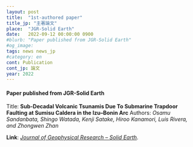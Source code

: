 ```yaml
---
layout: post
title:  "1st-authored paper"
title_jp: "主著論文"
place:  "JGR-Solid Earth"
date:   2022-09-12 00:00:00 0900
#blurb: "Paper published from JGR-Solid Earth"
#og_image:
tags: news news_jp
#category: en
cont: Publication
cont_jp: 論文
year: 2022
---
```


#### **Paper published from JGR-Solid Earth**

Title: **Sub-Decadal Volcanic Tsunamis Due To Submarine Trapdoor Faulting at Sumisu Caldera in the Izu–Bonin Arc**
Authors: *Osamu Sandanbata, Shingo Watada, Kenji Satake, Hiroo Kanamori, Luis Rivera, and Zhongwen Zhan*

**Link**: [*Journal of Geophysical Research – Solid Earth*](https://doi.org/10.1029/2022JB024213).
